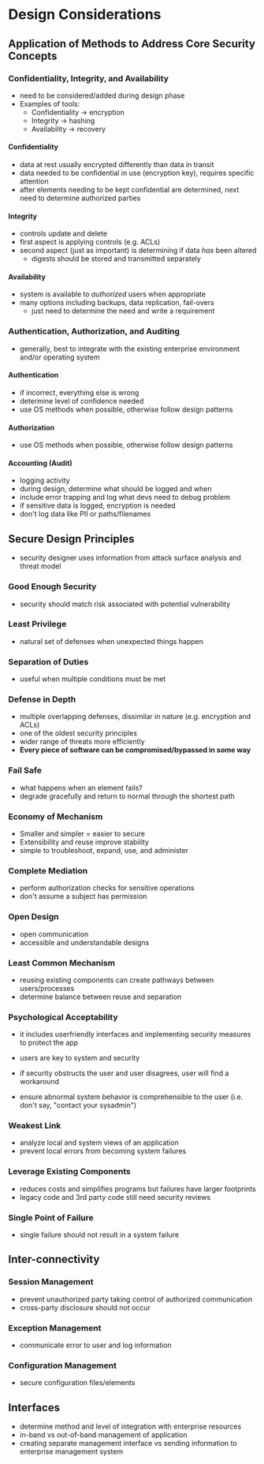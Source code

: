 # Design Considerations

## Application of Methods to Address Core Security Concepts

### Confidentiality, Integrity, and Availability

- need to be considered/added during design phase
- Examples of tools:
  - Confidentiality -> encryption
  - Integrity -> hashing
  - Availability -> recovery

#### Confidentiality

- data at rest usually encrypted differently than data in transit
- data needed to be confidential in use (encryption key), requires specific attention
- after elements needing to be kept confidential are determined, next need to determine authorized parties

#### Integrity

- controls update and delete
- first aspect is applying controls (e.g. ACLs)
- second aspect (just as important) is determining if data _has_ been altered
  - digests should be stored and transmitted separately

#### Availability

- system is available to _authorized_ users when appropriate
- many options including backups, data replication, fail-overs
  - just need to determine the need and write a requirement

### Authentication, Authorization, and Auditing

- generally, best to integrate with the existing enterprise environment and/or operating system

#### Authentication

- if incorrect, everything else is wrong
- determine level of confidence needed
- use OS methods when possible, otherwise follow design patterns

#### Authorization

- use OS methods when possible, otherwise follow design patterns

#### Accounting (Audit)

- logging activity
- during design, determine what should be logged and when
- include error trapping and log what devs need to debug problem
- if sensitive data is logged, encryption is needed
- don't log data like PII or paths/filenames

## Secure Design Principles

- security designer uses information from attack surface analysis and threat model

### Good Enough Security

- security should match risk associated with potential vulnerability

### Least Privilege

- natural set of defenses when unexpected things happen

### Separation of Duties

- useful when multiple conditions must be met

### Defense in Depth

- multiple overlapping defenses, dissimilar in nature (e.g. encryption and ACLs)
- one of the oldest security principles
- wider range of threats more efficiently
- **Every piece of software can be compromised/bypassed in some way**

### Fail Safe

- what happens when an element fails?
- degrade gracefully and return to normal through the shortest path

### Economy of Mechanism

- Smaller and simpler = easier to secure
- Extensibility and reuse improve stability
- simple to troubleshoot, expand, use, and administer

### Complete Mediation

- perform authorization checks for sensitive operations
- don't assume a subject has permission

### Open Design

- open communication
- accessible and understandable designs

### Least Common Mechanism

- reusing existing components can create pathways between users/processes
- determine balance between reuse and separation

### Psychological Acceptability

- it includes userfriendly interfaces and implementing security measures to protect the app 

- users are key to system and security
- if security obstructs the user and user disagrees, user will find a workaround
- ensure abnormal system behavior is comprehensible to the user (i.e. don't say, "contact your sysadmin")

### Weakest Link

- analyze local and system views of an application
- prevent local errors from becoming system failures

### Leverage Existing Components

- reduces costs and simplifies programs but failures have larger footprints
- legacy code and 3rd party code still need security reviews

### Single Point of Failure

- single failure should not result in a system failure

## Inter-connectivity

### Session Management

- prevent unauthorized party taking control of authorized communication
- cross-party disclosure should not occur

### Exception Management

- communicate error to user and log information

### Configuration Management

- secure configuration files/elements

## Interfaces

- determine method and level of integration with enterprise resources
- in-band vs out-of-band management of application
- creating separate management interface vs sending information to enterprise management system
